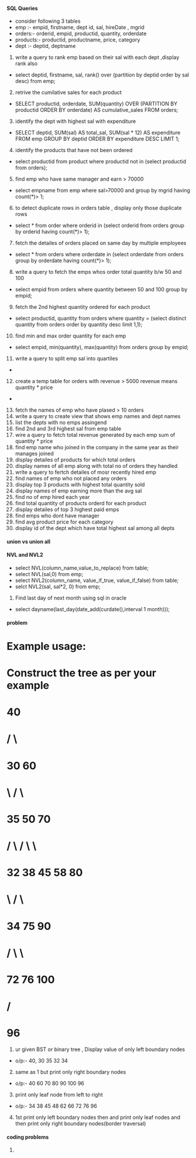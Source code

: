#### SQL Queries
- consider following 3 tables
- emp :- empid, firstname, dept id, sal, hireDate , mgrid
- orders:- orderid, empid, productid, quantity, orderdate
- products:- productid, productname, price, category
- dept :- deptid, deptname
1. write a query to rank emp based on their sal with each dept ,display rank also
- select deptid, firstname, sal, rank() over (partition by deptid order by sal desc) from emp;
2. retrive the cumilative sales for each product
- SELECT 
    productid, 
    orderdate,
    SUM(quantity) OVER (PARTITION BY productid ORDER BY orderdate) AS cumulative_sales
FROM orders;
3. identify the dept with highest sal with expenditure
- SELECT deptid, SUM(sal) AS total_sal, SUM(sal * 12) AS expenditure FROM emp GROUP BY deptid ORDER BY expenditure DESC LIMIT 1;
4. identify the products that have not been ordered
- select productid from product where productid not in (select productid from orders);
5. find emp who have same manager and earn > 70000
- select empname from emp where sal>70000 and group by mgrid having count(*)> 1;
6. to detect duplicate rows in orders table , display only those duplicate rows
- select * from order where orderid in (select orderid from orders group by orderid having count(*)> 1);
7. fetch the detailes of orders placed on same day by multiple employees
- select * from orders where orderdate in (select orderdate from orders group by orderdate having count(*)> 1);
8. write a query to fetch the emps whos order total quantity b/w 50 and 100
- select empid from orders where quantity between 50 and 100 group by empid;
9. fetch the 2nd highest quantity ordered for each product
- select productid, quantity from orders where quantity = (select distinct quantity from orders order by quantity desc limit 1,1);
10. find min and max order quantity for each emp
- select empid, min(quantity), max(quantity) from orders group by empid;
11. write a query to split emp sal into quartiles
- 
12. create a temp table for orders with revenue > 5000 revenue means quantity * price
- 
13. fetch the names of emp who have plased > 10 orders
14. write a query to create view that shows emp names and dept names
15. list the depts with no emps assingend
16. find 2nd and 3rd highest sal from emp table
17. wire a query to fetch total revenue generated by each emp  sum of quantity * price
18. find emp name who joined in the company in the same year as their manages joined 
19. display detailes of products for which total orders 
20. display names of all emp along with total no of orders they handled
21. write a query to fertch detailes of mosr recently hired emp
22. find names of emp who not placed any orders
23. display top 3 products with highest total quantity sold
24. display names of emp earning more than the avg sal
25. find no of emp hired each year
26. find total quantity of products orderd for each product
27. display detailes of top 3 highest paid emps
28. find emps who dont have manager
29. find avg product price for each category
30. display id of the dept which have total highest sal among all depts
#### union vs union all
#### NVL and NVL2
- select NVL(column_name,value_to_replace) from table;
- select NVL(sal,0) from emp;
- select NVL2(column_name, value_if_true, value_if_false) from table;
- selct NVL2(sal, sal*2, 0) from emp;
1. Find last day of next month using sql in oracle
- select dayname(last_day(date_add(curdate(),interval 1 month)));

#### problem
# Example usage:
# Construct the tree as per your example
#           40
#        /      \
#      30        60
#       \        / \
#       35     50   70
#      /  \    / \   \
#    32   38  45 58   80
#      \              /  \
#      34            75   90  
#                   / \     \
#                  72 76    100
#                           /
#                          96

1. ur given BST or binary tree , Display value of only left boundary nodes
- o/p:- 40, 30 35 32 34
2. same as 1 but print only right boundary nodes
- o/p:- 40 60 70 80 90 100  96
3. print only leaf node from left to right
- o/p:- 34 38 45 48 62 66 72 76 96
4. 1st print only left boundary nodes then and print only leaf nodes and then print only right boundary nodes(border traversal)

#### coding problems
1. 